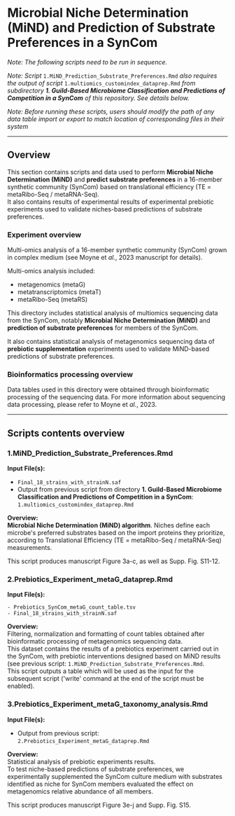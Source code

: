 # Microbial Niche Determination (MiND) and Prediction of Substrate Preferences in a SynCom

_Note: The following scripts need to be run in sequence._  

_Note: Script_ ```1.MiND_Prediction_Substrate_Preferences.Rmd``` _also requires the output of script_ ```1.multiomics_customindex_dataprep.Rmd``` _from subdirectory __1. Guild-Based Microbiome Classification and Predictions of Competition in a SynCom__ of this repository. See details below._
  
_Note: Before running these scripts, users should modify the path of any data table import or export to match location of corresponding files in their system_ 

***

## Overview

This section contains scripts and data used to perform __Microbial Niche Determination (MiND)__ and __predict substrate preferences__ in a 16-member synthetic community (SynCom) based on translational efficiency (TE = metaRibo-Seq / metaRNA-Seq).   
It also contains results of experimental results of experimental prebiotic experiments used to validate niches-based predictions of substrate preferences. 

### Experiment overview  

Multi-omics analysis of a 16-member synthetic community (SynCom) grown in complex medium (see Moyne et _al._, 2023 manuscript for details).  

Multi-omics analysis included:  
- metagenomics (metaG)  
- metatranscriptomics (metaT)  
- metaRibo-Seq (metaRS)  

This directory includes statistical analysis of multiomics sequencing data from the SynCom, notably __Microbial Niche Determination (MiND)__ and __prediction of substrate preferences__ for members of the SynCom.  

It also contains statistical analysis of metagenomics sequencing data of __prebiotic supplementation__ experiments used to validate MiND-based predictions of substrate preferences.    

### Bioinformatics processing overview  

Data tables used in this directory were obtained through bioinformatic processing of the sequencing data. For more information about sequencing data processing, please refer to Moyne et _al._, 2023.  


***

## Scripts contents overview

### 1.MiND_Prediction_Substrate_Preferences.Rmd

__Input File(s):__  

- ```Final_18_strains_with_strainN.saf```  
- Output from previous script from directory __1. Guild-Based Microbiome Classification and Predictions of Competition in a SynCom__: ```1.multiomics_customindex_dataprep.Rmd```

__Overview:__  
__Microbial Niche Determination (MiND) algorithm__. Niches define each microbe's preferred substrates based on the import proteins they prioritize, according to Translational Efficiency (TE = metaRibo-Seq / metaRNA-Seq) measurements.

This script produces manuscript Figure 3a-c, as well as Supp. Fig. S11-12. 

### 2.Prebiotics_Experiment_metaG_dataprep.Rmd

__Input File(s):__  
```
- Prebiotics_SynCom_metaG_count_table.tsv
- Final_18_strains_with_strainN.saf 
```

__Overview:__  
Filtering, normalization and formatting of count tables obtained after bioinformatic processing of metagenomics sequencing data.  
This dataset contains the results of a prebiotics experiment carried out in the SynCom, with prebiotic interventions designed based on MiND results (see previous script: ```1.MiND_Prediction_Substrate_Preferences.Rmd```.     
This script outputs a table which will be used as the input for the subsequent script ('write' command at the end of the script must be enabled).  


### 3.Prebiotics_Experiment_metaG_taxonomy_analysis.Rmd

__Input File(s):__ 
- Output from previous script: ```2.Prebiotics_Experiment_metaG_dataprep.Rmd```

__Overview:__  
Statistical analysis of prebiotic experiments results.  
To test niche-based predictions of substrate preferences, we experimentally supplemented the SynCom culture medium with substrates identified as niche for SynCom members evaluated the effect on metagenomics relative abundance of all members.  

This script produces manuscript Figure 3e-j and Supp. Fig. S15. 




